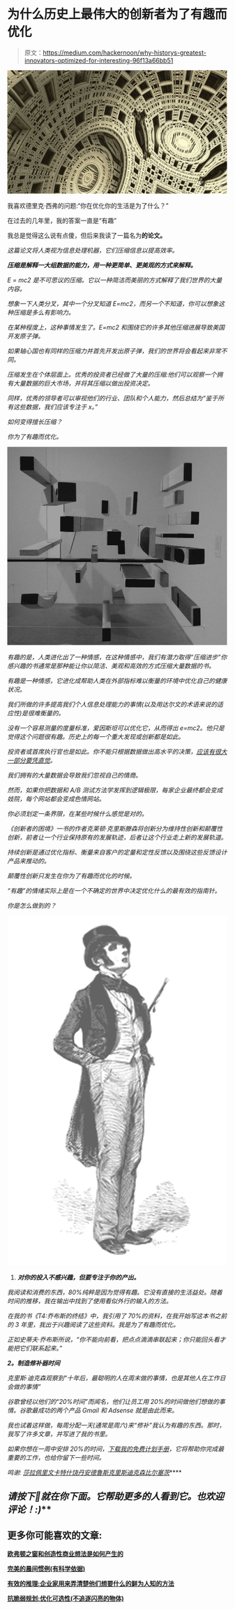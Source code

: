 # 为什么历史上最伟大的创新者为了有趣而优化

> 原文：<https://medium.com/hackernoon/why-historys-greatest-innovators-optimized-for-interesting-96f13a66bb51>

![](img/82c2334d0fc9947a27f80167b6ece633.png)

我喜欢德里克·西弗的问题:“你在优化你的生活是为了什么？”

在过去的几年里，我的答案一直是“有趣”

我总是觉得这么说有点傻，但后来我读了一篇名为[](https://arxiv.org/abs/0812.4360)**的论文。**

*这篇论文将人类视为信息处理机器，它们压缩信息以提高效率。*

***压缩是解释一大组数据的能力，用一种更简单、更美观的方式来解释。***

*E = mc2 是不可思议的压缩。它以一种简洁而美丽的方式解释了我们世界的大量内容。*

*想象一下人类分叉，其中一个分叉知道 E=mc2，而另一个不知道，你可以想象这种压缩是多么有影响力。*

*在某种程度上，这种事情发生了。E=mc2 和围绕它的许多其他压缩进展导致美国开发原子弹。*

*如果轴心国也有同样的压缩力并首先开发出原子弹，我们的世界将会看起来非常不同。*

*压缩发生在个体层面上。优秀的投资者已经做了大量的压缩:他们可以观察一个拥有大量数据的巨大市场，并将其压缩以做出投资决定。*

*同样，优秀的领导者可以审视他们的行业、团队和个人能力，然后总结为“鉴于所有这些数据，我们应该专注于 x。”*

*如何变得擅长压缩？*

*你为了有趣而优化。*

*![](img/de3d23910fd526062c02c48e9acf06ff.png)*

*有趣的是，人类进化出了一种情感，在这种情感中，我们有潜力取得“压缩进步”你感兴趣的书通常是那种能让你以简洁、美观和高效的方式压缩大量数据的书。*

*有趣是一种情感，它进化成帮助人类在外部指标难以衡量的环境中优化自己的健康状况。*

*我们所做的许多提高我们个人信息处理能力的事情(以及用达尔文的术语来说的适应性)是很难衡量的。*

*没有一个容易测量的度量标准，爱因斯坦可以优化它，从而得出 e=mc2。他只是觉得这个问题很有趣。历史上的每一个重大发现或创新都是如此。*

*投资者或首席执行官也是如此。你不能只根据数据做出高水平的决策，[应该有很大一部分要凭直觉](https://taylorpearson.me/fast/)。*

*我们拥有的大量数据会导致我们忽视自己的情商。*

*然而，如果你把数据和 A/B 测试方法学发挥到逻辑极限，每家企业最终都会变成妓院，每个网站都会变成色情网站。*

*你必须划定一条界限，在某些时候什么感觉是对的。*

*《创新者的困境》一书的作者克莱顿·克里斯滕森将创新分为维持性创新和颠覆性创新，前者让一个行业保持原有的发展轨迹，后者让这个行业走上新的发展轨道。*

*持续创新是通过优化指标、衡量来自客户的定量和定性反馈以及围绕这些反馈设计产品来推动的。*

*颠覆性创新只发生在你为了有趣而优化的时候。*

*“有趣”的情绪实际上是在一个不确定的世界中决定优化什么的最有效的指南针。*

*你是怎么做到的？*

*![](img/3efd31c99cf5474f8aa73f9322c40473.png)*

1.  ***对你的投入不感兴趣，但要专注于你的产出。***

*我阅读和消费的东西，80%纯粹是因为觉得有趣。它没有直接的生活益处。随着时间的推移，我在输出中找到了使用看似外行的输入的方法。*

*在我的书《T4:乔布斯的终结》中，我引用了 70%的资料，在我开始写这本书之前的 3 年里，我出于兴趣阅读了这些资料。我是为了有趣而优化。*

*正如史蒂夫·乔布斯所说，“你不能向前看，把点点滴滴串联起来；你只能回头看才能把它们联系起来。”*

***2。制造修补器时间***

*克里斯·迪克森观察到“十年后，最聪明的人在周末做的事情，也是其他人在工作日会做的事情”*

*谷歌曾经以他们的“20%时间”而闻名，他们让员工用 20%的时间做他们想做的事情。谷歌最成功的两个产品 Gmail 和 Adsense 就是由此而来。*

*我也试着这样做，每周分配一天(通常是周六)来“修补”我认为有趣的东西。那时，我写了许多文章，并写进了我的书里。*

*如果你想在一周中安排 20%的时间，[下载我的免费计划手册](https://taylorpearson.me/antifragilefree/)，它将帮助你完成最重要的工作，也给你留下一些时间。*

**鸣谢:* [*莎拉佩里*](https://twitter.com/sarahdoingthing)*[*文卡特什饶*](https://twitter.com/vgr)*[*丹安德鲁斯*](https://twitter.com/tropicalmba)*[*克里斯迪克森*](https://twitter.com/cdixon)*[*比尔塞茨*](https://twitter.com/BillSeitz)*****

## ****请按下*💚就在你下面。它帮助更多的人看到它。也欢迎评论！:)*****

## **更多你可能喜欢的文章:**

**[欧弗顿之窗和创造性商业想法是如何产生的](https://taylorpearson.me/overton/)**

**[完美的晨间惯例(有科学依据)](https://taylorpearson.me/morning/)**

**[有效的推理:企业家用来弄清楚他们想要什么的鲜为人知的方法](https://taylorpearson.me/what-do-i-want/)**

**[抗脆弱规划:优化可选性(不追逐闪亮的物体)](https://taylorpearson.me/planning/)**